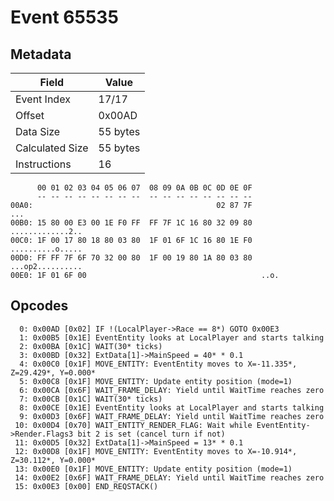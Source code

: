 # Event 65535

## Metadata

| Field           | Value    |
|-----------------|----------|
| Event Index     | 17/17    |
| Offset          | 0x00AD   |
| Data Size       | 55 bytes |
| Calculated Size | 55 bytes |
| Instructions    | 16       |

```
      00 01 02 03 04 05 06 07  08 09 0A 0B 0C 0D 0E 0F
      -- -- -- -- -- -- -- --  -- -- -- -- -- -- -- --
00A0:                                         02 87 7F               ...
00B0: 15 80 00 E3 00 1E F0 FF  FF 7F 1C 16 80 32 09 80  .............2..
00C0: 1F 00 17 80 18 80 03 80  1F 01 6F 1C 16 80 1E F0  ..........o.....
00D0: FF FF 7F 6F 70 32 00 80  1F 00 19 80 1A 80 03 80  ...op2..........
00E0: 1F 01 6F 00                                       ..o.            
```

## Opcodes

```
  0: 0x00AD [0x02] IF !(LocalPlayer->Race == 8*) GOTO 0x00E3
  1: 0x00B5 [0x1E] EventEntity looks at LocalPlayer and starts talking
  2: 0x00BA [0x1C] WAIT(30* ticks)
  3: 0x00BD [0x32] ExtData[1]->MainSpeed = 40* * 0.1
  4: 0x00C0 [0x1F] MOVE_ENTITY: EventEntity moves to X=-11.335*, Z=29.429*, Y=0.000*
  5: 0x00C8 [0x1F] MOVE_ENTITY: Update entity position (mode=1)
  6: 0x00CA [0x6F] WAIT_FRAME_DELAY: Yield until WaitTime reaches zero
  7: 0x00CB [0x1C] WAIT(30* ticks)
  8: 0x00CE [0x1E] EventEntity looks at LocalPlayer and starts talking
  9: 0x00D3 [0x6F] WAIT_FRAME_DELAY: Yield until WaitTime reaches zero
 10: 0x00D4 [0x70] WAIT_ENTITY_RENDER_FLAG: Wait while EventEntity->Render.Flags3 bit 2 is set (cancel turn if not)
 11: 0x00D5 [0x32] ExtData[1]->MainSpeed = 13* * 0.1
 12: 0x00D8 [0x1F] MOVE_ENTITY: EventEntity moves to X=-10.914*, Z=30.112*, Y=0.000*
 13: 0x00E0 [0x1F] MOVE_ENTITY: Update entity position (mode=1)
 14: 0x00E2 [0x6F] WAIT_FRAME_DELAY: Yield until WaitTime reaches zero
 15: 0x00E3 [0x00] END_REQSTACK()
```

